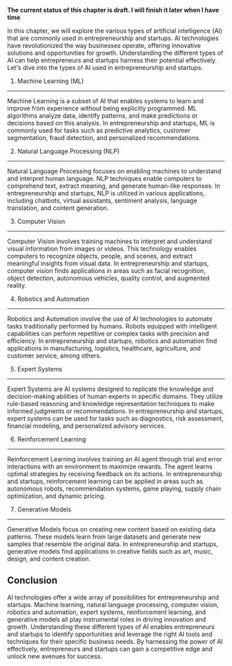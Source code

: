 **The current status of this chapter is draft. I will finish it later when I have time**

In this chapter, we will explore the various types of artificial intelligence (AI) that are commonly used in entrepreneurship and startups. AI technologies have revolutionized the way businesses operate, offering innovative solutions and opportunities for growth. Understanding the different types of AI can help entrepreneurs and startups harness their potential effectively. Let's dive into the types of AI used in entrepreneurship and startups.

1. Machine Learning (ML)
------------------------

Machine Learning is a subset of AI that enables systems to learn and improve from experience without being explicitly programmed. ML algorithms analyze data, identify patterns, and make predictions or decisions based on this analysis. In entrepreneurship and startups, ML is commonly used for tasks such as predictive analytics, customer segmentation, fraud detection, and personalized recommendations.

2. Natural Language Processing (NLP)
------------------------------------

Natural Language Processing focuses on enabling machines to understand and interpret human language. NLP techniques enable computers to comprehend text, extract meaning, and generate human-like responses. In entrepreneurship and startups, NLP is utilized in various applications, including chatbots, virtual assistants, sentiment analysis, language translation, and content generation.

3. Computer Vision
------------------

Computer Vision involves training machines to interpret and understand visual information from images or videos. This technology enables computers to recognize objects, people, and scenes, and extract meaningful insights from visual data. In entrepreneurship and startups, computer vision finds applications in areas such as facial recognition, object detection, autonomous vehicles, quality control, and augmented reality.

4. Robotics and Automation
--------------------------

Robotics and Automation involve the use of AI technologies to automate tasks traditionally performed by humans. Robots equipped with intelligent capabilities can perform repetitive or complex tasks with precision and efficiency. In entrepreneurship and startups, robotics and automation find applications in manufacturing, logistics, healthcare, agriculture, and customer service, among others.

5. Expert Systems
-----------------

Expert Systems are AI systems designed to replicate the knowledge and decision-making abilities of human experts in specific domains. They utilize rule-based reasoning and knowledge representation techniques to make informed judgments or recommendations. In entrepreneurship and startups, expert systems can be used for tasks such as diagnostics, risk assessment, financial modeling, and personalized advisory services.

6. Reinforcement Learning
-------------------------

Reinforcement Learning involves training an AI agent through trial and error interactions with an environment to maximize rewards. The agent learns optimal strategies by receiving feedback on its actions. In entrepreneurship and startups, reinforcement learning can be applied in areas such as autonomous robots, recommendation systems, game playing, supply chain optimization, and dynamic pricing.

7. Generative Models
--------------------

Generative Models focus on creating new content based on existing data patterns. These models learn from large datasets and generate new samples that resemble the original data. In entrepreneurship and startups, generative models find applications in creative fields such as art, music, design, and content creation.

Conclusion
----------

AI technologies offer a wide array of possibilities for entrepreneurship and startups. Machine learning, natural language processing, computer vision, robotics and automation, expert systems, reinforcement learning, and generative models all play instrumental roles in driving innovation and growth. Understanding these different types of AI enables entrepreneurs and startups to identify opportunities and leverage the right AI tools and techniques for their specific business needs. By harnessing the power of AI effectively, entrepreneurs and startups can gain a competitive edge and unlock new avenues for success.
